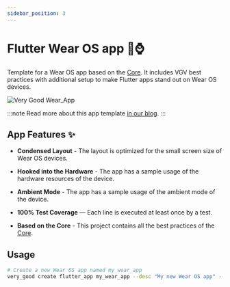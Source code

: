 ```yaml
---
sidebar_position: 3
---
```


# Flutter Wear OS app 🤖⌚️

Template for a Wear OS app based on the [Core][core_link]. It includes VGV best practices with additional setup to make Flutter apps stand out on Wear OS devices.

![Very Good Wear_App][wear_os_photo]

:::note
Read more about this app template [in our blog][blog].
:::

## App Features ✨

- **Condensed Layout** - The layout is optimized for the small screen size of Wear OS devices.

- **Hooked into the Hardware** - The app has a sample usage of the hardware resources of the device.

- **Ambient Mode** - The app has a sample usage of the ambient mode of the device.

- **100% Test Coverage** — Each line is executed at least once by a test.

- **Based on the Core** - This project contains all the best practices of the [Core][core_link].

## Usage

```sh
# Create a new Wear OS app named my_wear_app
very_good create flutter_app my_wear_app --desc "My new Wear OS app" --template wear
```

[blog]: https://verygood.ventures/blog/building-wear-os-apps-with-flutter-a-very-good-guide
[core_link]: /docs/templates/core
[wear_os_photo]: /img/watch.jpeg
